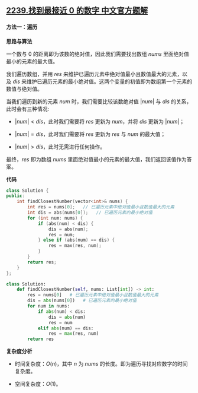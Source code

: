 ## [2239.找到最接近 0 的数字 中文官方题解](https://leetcode.cn/problems/find-closest-number-to-zero/solutions/100000/zhao-dao-zui-jie-jin-0-de-shu-zi-by-leet-za0j)
#### 方法一：遍历

**思路与算法**

一个数与 $0$ 的距离即为该数的绝对值，因此我们需要找出数组 $\textit{nums}$ 里面绝对值最小的元素的最大值。

我们遍历数组，并用 $\textit{res}$ 来维护已遍历元素中绝对值最小且数值最大的元素，以及 $\textit{dis}$ 来维护已遍历元素的最小绝对值。这两个变量的初值即为数组第一个元素的数值与绝对值。

当我们遍历到新的元素 $\textit{num}$ 时，我们需要比较该数绝对值 $|\textit{num}|$ 与 $\textit{dis}$ 的关系，此时会有三种情况:

- $|\textit{num}| < \textit{dis}$，此时我们需要将 $\textit{res}$ 更新为 $\textit{num}$，并将 $\textit{dis}$ 更新为 $|\textit{num}|$；

- $|\textit{num}| = \textit{dis}$，此时我们需要将 $\textit{res}$ 更新为 $\textit{res}$ 与 $\textit{num}$ 的最大值；

- $|\textit{num}| > \textit{dis}$，此时无需进行任何操作。

最终，$\textit{res}$ 即为数组 $\textit{nums}$ 里面绝对值最小的元素的最大值，我们返回该值作为答案。

**代码**

```C++ [sol1-C++]
class Solution {
public:
    int findClosestNumber(vector<int>& nums) {
        int res = nums[0];   // 已遍历元素中绝对值最小且数值最大的元素
        int dis = abs(nums[0]);   // 已遍历元素的最小绝对值
        for (int num: nums) {
            if (abs(num) < dis) {
                dis = abs(num);
                res = num;
            } else if (abs(num) == dis) {
                res = max(res, num);
            }
        }
        return res;
    }
};
```


```Python [sol1-Python3]
class Solution:
    def findClosestNumber(self, nums: List[int]) -> int:
        res = nums[0]   # 已遍历元素中绝对值最小且数值最大的元素
        dis = abs(nums[0])   # 已遍历元素的最小绝对值
        for num in nums:
            if abs(num) < dis:
                dis = abs(num)
                res = num
            elif abs(num) == dis:
                res = max(res, num)
        return res
```


**复杂度分析**

- 时间复杂度：$O(n)$，其中 $n$ 为 $\textit{nums}$ 的长度。即为遍历寻找对应数字的时间复杂度。

- 空间复杂度：$O(1)$。